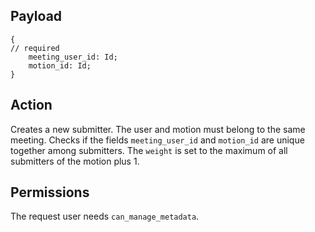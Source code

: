 ## Payload
```
{
// required
    meeting_user_id: Id;
    motion_id: Id;
}
```

## Action
Creates a new submitter. The user and motion must belong to the same meeting. Checks if the fields
`meeting_user_id` and `motion_id` are unique together among submitters. The `weight` is set to the maximum of all submitters of the
motion plus 1.

## Permissions
The request user needs `can_manage_metadata`.
